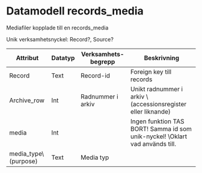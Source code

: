 # Datamodell records_media
Mediafiler kopplade till en records_media

Unik verksamhetsnyckel: Record?, Source?

|Attribut|Datatyp|Verksamhets-begrepp|Beskrivning|
|---|---|---|---|
|Record|Text|Record-id|Foreign key till records
|Archive_row|Int|Radnummer i arkiv|Unikt radnummer i arkiv \\(accessionsregister eller liknande)|
|media|Int||Ingen funktion TAS BORT! Samma id som unik-nyckel! \\Oklart vad används till.|
|media_type\\(purpose)|Text|Media typ|


